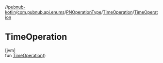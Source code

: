 //[pubnub-kotlin](../../../../index.md)/[com.pubnub.api.enums](../../index.md)/[PNOperationType](../index.md)/[TimeOperation](index.md)/[TimeOperation](-time-operation.md)

# TimeOperation

[jvm]\
fun [TimeOperation](-time-operation.md)()
